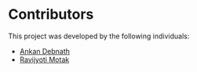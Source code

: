 # Contributors

This project was developed by the following individuals:

- [Ankan Debnath](https://github.com/CodeRTX)
- [Ravijyoti Motak](https://github.com/Rvocage)

